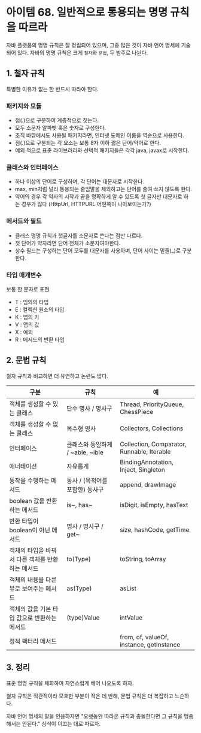 # 아이템 68. 일반적으로 통용되는 명명 규칙을 따르라 

자바 플랫폼의 명명 규칙은 잘 정립되어 있으며, 그중 많은 것이 자바 언어 명세에 기술되어 있다. 자바의 명명 규칙은 크게 `철자`와 `문법`, 두 범주로 나뉜다.

## 1. 철자 규칙

특별한 이유가 없는 한 반드시 따라야 한다.

### 패키지와 모듈

- 점(.)으로 구분하여 계층적으로 짓는다.
- 모두 소문자 알파벳 혹은 숫자로 구성한다.
- 조직 바깥에서도 사용될 패키지라면, 인터넷 도메인 이름을 역순으로 사용한다.
- 점(.)으로 구분되는 각 요소는 보통 8자 이하 짧은 단어/약어로 한다.
- 예외 적으로 표준 라이브러리와 선택적 패키지들은 각각 java, javax로 시작한다.

### 클래스와 인터페이스

- 하나 이상의 단어로 구성하며, 각 단어는 대문자로 시작한다.
- max, min처럼 널리 통용되는 줄임말을 제외하고는 단어를 줄여 쓰지 않도록 한다.
- 약어의 경우 각 약자의 시작과 끝을 명확하게 알 수 있도록 첫 글자만 대문자로 하는 경우가 많다 (HttpUrl, HTTPURL 어떤쪽이 나아보이는가?)

### 메서드와 필드

- 클래스 명명 규칙과 첫글자를 소문자로 쓴다는 점만 다르다.
- 첫 단어가 약자라면 단어 전체가 소문자여야한다.
- 상수 필드는 구성하는 단어 모두를 대문자를 사용하며, 단어 사이는 밑줄(_)로 구분한다.

### 타입 매개변수

보통 한 문자로 표현

- T : 임의의 타입
- E : 컬렉션 원소의 타입
- K : 맵의 키
- V : 맵의 값
- X : 예외
- R : 메서드의 반환 타입

## 2. 문법 규칙

철자 규칙과 비교하면 더 유연하고 논란도 많다.

| 구분 | 규칙 | 예 |
| --- | --- | --- |
| 객체를 생성할 수 있는 클래스 | 단수 명사 / 명사구 | Thread, PriorityQueue, ChessPiece |
| 객체를 생성할 수 없는 클래스 | 복수형 명사 | Collectors, Collections |
| 인터페이스 | 클래스와 동일하게 / ~able, ~ible | Collection, Comparator, Runnable, Iterable |
| 애너테이션 | 자유롭게 | BindingAnnotation, Inject, Singleton |
| 동작을 수행하는 메서드 | 동사 / (목적어를 포함한) 동사구 | append, drawImage |
| boolean 값을 반환하는 메서드 | is~, has~ | isDigit, isEmpty, hasText |
| 반환 타입이 boolean이 아닌 메서드 | 명사 / 명사구 / get~ | size, hashCode, getTime |
| 객체의 타입을 바꿔서 다른 객체를 반환하는 메서드 | to(Type) | toString, toArray |
| 객체의 내용을 다른 뷰로 보여주는 메서드 | as(Type) | asList |
| 객체의 값을 기본 타입 값으로 반환하는 메서드 | (type)Value | intValue |
| 정적 팩터리 메서드 |  | from, of, valueOf, instance, getInstance |


## 3. 정리

표준 명명 규칙을 체화하여 자연스럽게 베어 나오도록 하자.

철자 규칙은 직관적이라 모호한 부분이 적은 데 반해, 문법 규칙은 더 복잡하고 느슨하다.

자바 언어 명세의 말을 인용하자면 "오랫동안 따라온 규칙과 충돌한다면 그 규칙을 맹종해서는 안된다." 상식이 이끄는 대로 따르자.
